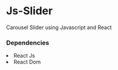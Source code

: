 # Js-Slider
Carousel Slider using Javascript and React


<h3>Dependencies</h3>

<li>React Js</li>
<li>React Dom</li>



    
